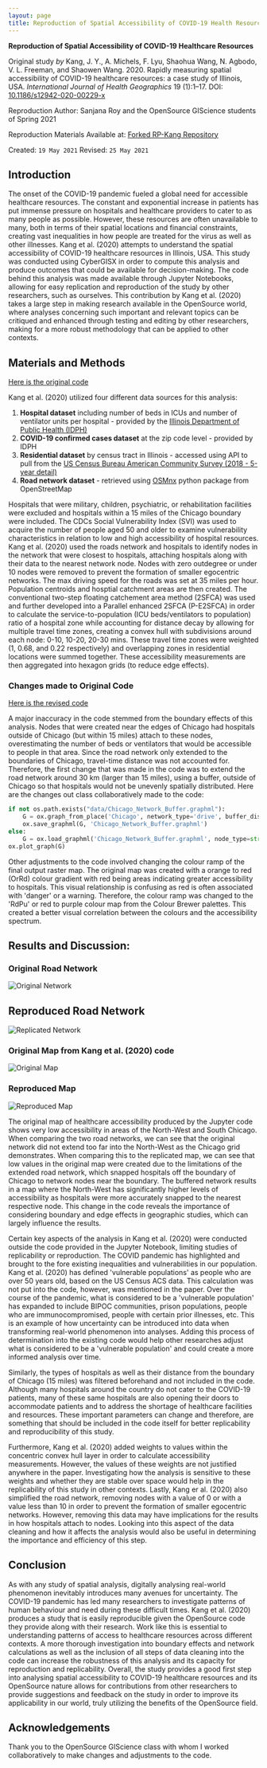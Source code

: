```yaml
---
layout: page
title: Reproduction of Spatial Accessibility of COVID-19 Health Resources
---
```


**Reproduction of Spatial Accessibility of COVID-19 Healthcare Resources**

Original study *by* Kang, J. Y., A. Michels, F. Lyu, Shaohua Wang, N. Agbodo, V. L. Freeman, and Shaowen Wang. 2020. Rapidly measuring spatial accessibility of COVID-19 healthcare resources: a case study of Illinois, USA. *International Journal of Health Geographics* 19 (1):1–17. DOI: [10.1186/s12942-020-00229-x](https://ij-healthgeographics.biomedcentral.com/articles/10.1186/s12942-020-00229-x)

Reproduction Author: Sanjana Roy and the OpenSource GIScience students of Spring 2021

Reproduction Materials Available at: [Forked RP-Kang Repository](https://github.com/sanjana-roy/RP-Kang)

Created: `19 May 2021`
Revised: `25 May 2021`


## Introduction

The onset of the COVID-19 pandemic fueled a global need for accessible healthcare resources. The constant and exponential increase in patients has put immense pressure on hospitals and healthcare providers to cater to as many people as possible. However, these resources are often unavailable to many, both in terms of their spatial locations and financial constraints, creating vast inequalities in how people are treated for the virus as well as other illnesses. Kang et al. (2020) attempts to understand the spatial accessibility of COVID-19 healthcare resources in Illinois, USA. This study was conducted using CyberGISX in order to compute this analysis and produce outcomes that could be available for decision-making. The code behind this analysis was made available through Jupyter Notebooks, allowing for easy replication and reproduction of the study by other researchers, such as ourselves. This contribution by Kang et al. (2020) takes a large step in making research available in the OpenSource world, where analyses concerning such important and relevant topics can be critiqued and enhanced through testing and editing by other researchers, making for a more robust methodology that can be applied to other contexts.


## Materials and Methods

[Here is the original code](assets/COVID-19Acc.ipynb)

Kang et al. (2020) utilized four different data sources for this analysis:
1. **Hospital dataset** including number of beds in ICUs and number of ventilator units per hospital - provided by the [Illinois Department of Public Health (IDPH)](https://hifld-geoplatform.opendata.arcgis.com/datasets/hospitals/explore)
2. **COVID-19 confirmed cases dataset** at the zip code level - provided by IDPH
3. **Residential dataset** by census tract in Illinois - accessed using API to pull from the [US Census Bureau American Community Survey (2018 - 5-year detail)](https://data.census.gov/cedsci/deeplinks?url=https%3A%2F%2Ffactfinder.census.gov%2F&tid=GOVSTIMESERIES.CG00ORG01)
4. **Road network dataset** - retrieved using [OSMnx](https://github.com/gboeing/osmnx) python package from OpenStreetMap

Hospitals that were military, children, psychiatric, or rehabilitation facilities were excluded and hospitals within a 15 miles of the Chicago boundary were included. The CDCs Social Vulnerability Index (SVI) was used to acquire the number of people aged 50 and older to examine vulnerability characteristics in relation to low and high accessibility of hospital resources. Kang et al. (2020) used the roads network and hospitals to identify nodes in the network that were closest to hospitals, attaching hospitals along with their data to the nearest network node. Nodes with zero outdegree or under 10 nodes were removed to prevent the formation of smaller egocentric networks. The max driving speed for the roads was set at 35 miles per hour. Population centroids and hosptial catchment areas are then created. The conventional two-step floating catchement area method (2SFCA) was used and further developed into a Parallel enhanced 2SFCA (P-E2SFCA) in order to calculate the service-to-population (ICU beds/ventilators to population) ratio of a hospital zone while accounting for distance decay by allowing for multiple travel time zones, creating a convex hull with subdivisions around each node: 0-10, 10-20, 20-30 mins. These travel time zones were weighted (1, 0.68, and 0.22 respectively) and overlapping zones in residential locations were summed together. These accessibility measurements are then aggregated into hexagon grids (to reduce edge effects).

### Changes made to Original Code

[Here is the revised code](assets/COVID-19AccEdited.ipynb)

A major inaccuracy in the code stemmed from the boundary effects of this analysis. Nodes that were created near the edges of Chicago had hospitals outside of Chicago (but within 15 miles) attach to these nodes, overestimating the number of beds or ventilators that would be accessible to people in that area. Since the road network only extended to the boundaries of Chicago, travel-time distance was not accounted for. Therefore, the first change that was made in the code was to extend the road network around 30 km (larger than 15 miles), using a buffer, outside of Chicago so that hospitals would not be unevenly spatially distributed. Here are the changes out class collaboratively made to the code:

``` python
if not os.path.exists("data/Chicago_Network_Buffer.graphml"):
    G = ox.graph_from_place('Chicago', network_type='drive', buffer_dist = 30000)
    ox.save_graphml(G, 'Chicago_Network_Buffer.graphml')
else:
    G = ox.load_graphml('Chicago_Network_Buffer.graphml', node_type=str)
ox.plot_graph(G)
```

Other adjustments to the code involved changing the colour ramp of the final output raster map. The original map was created with a orange to red (OrRd) colour gradient with red being areas indicating greater accessibility to hospitals. This visual relationship is confusing as red is often associated with 'danger' or a warning. Therefore, the colour ramp was changed to the 'RdPu' or red to purple colour map from the Colour Brewer palettes. This created a better visual correlation between the colours and the accessibility spectrum.


## Results and Discussion:

### Original Road Network
![Original Network](assets/original_roadnetwork.png)

## Reproduced Road Network
![Replicated Network](assets/replication_roadnetwork.png)

### Original Map from Kang et al. (2020) code
![Original Map](assets/original_map2.png)

### Reproduced Map
![Reproduced Map](assets/replication_map2.png)


The original map of healthcare accessibility produced by the Jupyter code shows very low accessibility in areas of the North-West and South Chicago. When comparing the two road networks, we can see that the original network did not extend too far into the North-West as the Chicago grid demonstrates. When comparing this to the replicated map, we can see that low values in the original map were created due to the limitations of the extended road network, which snapped hospitals off the boundary of Chicago to network nodes near the boundary. The buffered network results in a map where the North-West has significantly higher levels of accessibility as hospitals were more accurately snapped to the nearest respective node. This change in the code reveals the importance of considering boundary and edge effects in geographic studies, which can largely influence the results.

Certain key aspects of the analysis in Kang et al. (2020) were conducted outside the code provided in the Jupyter Notebook, limiting studies of replicability or reproduction. The COVID pandemic has highlighted and brought to the fore existing inequalities and vulnerabilities in our population. Kang et al. (2020) has defined 'vulnerable populations' as people who are over 50 years old, based on the US Census ACS data. This calculation was not put into the code, however, was mentioned in the paper. Over the course of the pandemic, what is considered to be a 'vulnerable population' has expanded to include BIPOC communities, prison populations, people who are immunocompromised, people with certain prior illnesses, etc. This is an example of how uncertainty can be introduced into data when transforming real-world phenomenon into analyses. Adding this process of determination into the existing code would help other researches adjust what is considered to be a 'vulnerable population' and could create a more informed analysis over time.

Similarly, the types of hospitals as well as their distance from the boundary of Chicago (15 miles) was filtered beforehand and not included in the code. Although many hospitals around the country do not cater to the COVID-19 patients, many of these same hospitals are also opening their doors to accommodate patients and to address the shortage of healthcare facilities and resources. These important parameters can change and therefore, are something that should be included in the code itself for better replicability and reproducibility of this study.

Furthermore, Kang et al. (2020) added weights to values within the concentric convex hull layer in order to calculate accessibility measurements. However, the values of these weights are not justified anywhere in the paper. Investigating how the analysis is sensitive to these weights and whether they are stable over space would help in the replicability of this study in other contexts. Lastly, Kang er al. (2020) also simplified the road network, removing nodes with a value of 0 or with a value less than 10 in order to prevent the formation of smaller egocentric networks. However, removing this data may have implications for the results in how hospitals attach to nodes. Looking into this aspect of the data cleaning and how it affects the analysis would also be useful in determining the importance and efficiency of this step.

## Conclusion

As with any study of spatial analysis, digitally analysing real-world phenomenon inevitably introduces many avenues for uncertainty. The COVID-19 pandemic has led many researchers to investigate patterns of human behaviour and need during these difficult times. Kang et al. (2020) produces a study that is easily reproducible given the OpenSource code they provide along with their research. Work like this is essential to understanding patterns of access to healthcare resources across different contexts. A more thorough investigation into boundary effects and network calculations as well as the inclusion of all steps of data cleaning into the code can increase the robustness of this analysis and its capacity for reproduction and replicability. Overall, the study provides a good first step into analysing spatial accessibility to COVID-19 healthcare resources and its OpenSource nature allows for contributions from other researchers to provide suggestions and feedback on the study in order to improve its applicability in our world, truly utilizing the benefits of the OpenSource field.

## Acknowledgements

Thank you to the OpenSource GIScience class with whom I worked collaboratively to make changes and adjustments to the code.
